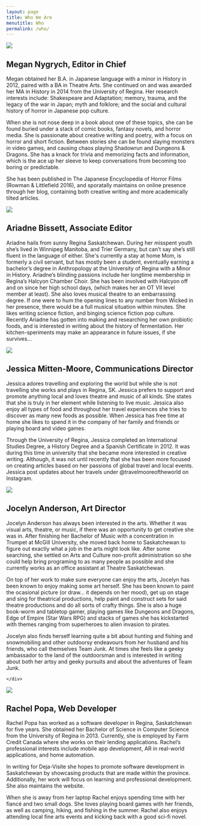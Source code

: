 ```yaml
---
layout: page
title: Who We Are
menutitle: Who
permalink: /who/
---
```


<div class="bio-container">
    <div class="bio-avatar">
        <img src="/assets/img/megan.jpg">
    </div>
    <div class="bio-content">
        <h2 class="bio-title" >Megan Nygrych, Editor in Chief</h2>
        <p>Megan obtained her B.A. in Japanese language with a minor in History in 2012, paired with a BA in Theatre Arts. She continued on and was awarded her MA in History in 2014 from the University of Regina. Her research interests include: Shakespeare and Adaptation; memory, trauma, and the legacy of the war in Japan; myth and folklore; and the social and cultural history of horror in Japanese pop culture.</p>
        <p>When she is not nose deep in a book about one of these topics, she can be found buried under a stack of comic books, fantasy novels, and horror media. She is passionate about creative writing and poetry, with a focus on horror and short fiction. Between stories she can be found slaying monsters in video games, and causing chaos playing Shadowrun and Dungeons &amp; Dragons. She has a knack for trivia and memorizing facts and information, which is the ace up her sleeve to keep conversations from becoming too boring or predictable.</p>
        <p>She has been published in The Japanese Encyclopedia of Horror Films (Rowman &amp; Littlefield 2016), and sporatally maintains on online presence through her blog, containing both creative writing and more academically tilted articles.</p>
    </div>
</div>

<div class="bio-container">
    <div class="bio-avatar">
        <img src="/assets/img/ariadne.jpg">
    </div>
    <div class="bio-content">
        <h2 class="bio-title">Ariadne Bissett, Associate Editor</h2>
        <p>Ariadne hails from sunny Regina Saskatchewan. During her misspent youth she’s lived in Winnipeg Manitoba, and Trier Germany, but can’t say she’s still fluent in the language of either. She's currently a stay at home Mom, is formerly a civil servant, but has mostly been a student, eventually earning a bachelor’s degree in Anthropology at the University of Regina with a Minor in History.  Ariadne’s blinding passions include her longtime membership in Regina’s Halcyon Chamber Choir. She has been involved with Halcyon off and on since her high school days, (which makes her an OT VII level member at least). She also loves musical theatre to an embarrassing degree. If one were to hum the opening lines to any number from Wicked in her presence, there would be a full musical situation within minutes.  She likes writing science fiction, and binging science fiction pop culture. Recently Ariadne has gotten into making and researching her own probiotic foods, and is interested in writing about the history of fermentation. Her kitchen-speriments may make an appearance in future issues, if she survives... </p>
    </div>
</div>

<div class="bio-container">
    <div class="bio-avatar">
        <img src="/assets/img/jessica.jpg">
    </div>
    <div class="bio-content">
        <h2 class="bio-title">Jessica Mitten-Moore, Communications Director</h2>
        <p>Jessica adores travelling and exploring the world but while she is not travelling she works and plays in Regina, SK. Jessica prefers to support and promote anything local and loves theatre and music of all kinds. She states that she is truly in her element while listening to live music. Jessica also enjoy all types of food and throughout her travel experiences she tries to discover as many new foods as possible. When Jessica has free time at home she likes to spend it in the company of her family and friends or playing board and video games.</p>
        <p>Through the University of Regina, Jessica completed an International Studies Degree, a History Degree and a Spanish Certificate in 2012.  It was during this time in university that she became more interested in creative writing. Although, it was not until recently that she has been more focused on creating articles based on her passions of global travel and local events. Jessica post updates about her travels under @travelmooreoftheworld on Instagram. </p>
    </div>
</div>

<div class="bio-container">
    <div class="bio-avatar">
        <img src="/assets/img/jocelyn.jpg">
    </div>
    <div class="bio-content">
        <h2 class="bio-title">Jocelyn Anderson, Art Director</h2>
        <p>Jocelyn Anderson has always been interested in the arts. Whether it was visual arts, theatre, or music, if there was an opportunity to get creative she was in. After finishing her Bachelor of Music with a concentration in Trumpet at McGill University, she moved back home to Saskatchewan to figure out exactly what a job in the arts might look like. After some searching, she settled on Arts and Culture non-profit administration so she could help bring programing to as many people as possible and she currently works as an office assistant at Theatre Saskatchewan.</p>
        <p>On top of her work to make sure everyone can enjoy the arts, Jocelyn has been known to enjoy making some art herself. She has been known to paint the ocasional picture (or draw… it depends on her mood), get up on stage and sing for theatrical productions, help paint and construct sets for said theatre productions and do all sorts of crafty things. She is also a huge book-worm and tabletop gamer, playing games like Dungeons and Dragons, Edge of Empire (Star Wars RPG) and stacks of games she has kickstarted with themes ranging from superheroes to alien invasion to pirates.</p>
        <p>Jocelyn also finds herself learning quite a bit about hunting and fishing and snowmobiling and other outdoorsy endeavours from her husband and his friends, who call themselves Team Junk. At times she feels like a geeky ambassador to the land of the outdoorsman and is interested in writing about both her artsy and geeky pursuits and about the adventures of Team Junk.</p>

    </div>
</div>

<div class="bio-container">
    <div class="bio-avatar">
        <img src="/assets/img/rachel.jpg">
    </div>
    <div class="bio-content">
        <h2 class="bio-title">Rachel Popa, Web Developer</h2>
        <p>Rachel Popa has worked as a software developer in Regina, Saskatchewan for five years. She obtained her Bachelor of Science in Computer Science from the University of Regina in 2013. Currently, she is employed by Farm Credit Canada where she works on their lending applications. Rachel’s professional interests include mobile app development, AR in real-world applications, and home automation.</p>
        <p>In writing for Deja-Visite she hopes to promote software development in Saskatchewan by showcasing products that are made within the province. Additionally, her work will focus on learning and professional development. She also maintains the website.</p>
        <p>When she is away from her laptop Rachel enjoys spending time with her fiancé and two small dogs. She loves playing board games with her friends, as well as camping, hiking, and fishing in the summer. Rachel also enjoys attending local fine arts events and kicking back with a good sci-fi novel.</p>
    </div>
</div>
